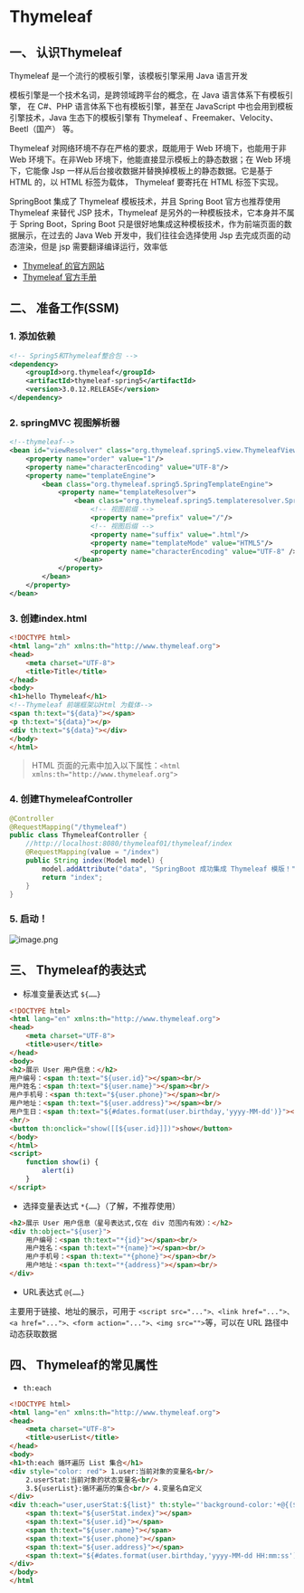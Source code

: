 # Thymeleaf

## 一、 认识Thymeleaf

Thymeleaf 是一个流行的模板引擎，该模板引擎采用 Java 语言开发

模板引擎是一个技术名词，是跨领域跨平台的概念，在 Java 语言体系下有模板引擎， 在 C#、PHP 语言体系下也有模板引擎，甚至在
JavaScript 中也会用到模板引擎技术，Java 生态下的模板引擎有 Thymeleaf 、Freemaker、Velocity、Beetl（国产） 等。

Thymeleaf 对网络环境不存在严格的要求，既能用于 Web 环境下，也能用于非 Web 环境下。在非Web 环境下，他能直接显示模板上的静态数据；在
Web 环境下，它能像 Jsp 一样从后台接收数据并替换掉模板上的静态数据。它是基于 HTML 的，以 HTML 标签为载体， Thymeleaf 要寄托在
HTML 标签下实现。

SpringBoot 集成了 Thymeleaf 模板技术，并且 Spring Boot 官方也推荐使用 Thymeleaf 来替代 JSP 技术，Thymeleaf
是另外的一种模板技术，它本身并不属于 Spring Boot，Spring Boot 只是很好地集成这种模板技术，作为前端页面的数据展示，在过去的
Java Web 开发中，我们往往会选择使用 Jsp 去完成页面的动态渲染，但是 jsp 需要翻译编译运行，效率低

- [Thymeleaf 的官方网站](http://www.thymeleaf.org)
- [Thymeleaf 官方手册](https://www.thymeleaf.org/doc/tutorials/3.0/usingthymeleaf.html)

## 二、 准备工作(SSM)

### 1. 添加依赖

```xml
<!-- Spring5和Thymeleaf整合包 -->
<dependency>
    <groupId>org.thymeleaf</groupId>
    <artifactId>thymeleaf-spring5</artifactId>
    <version>3.0.12.RELEASE</version>
</dependency>
```

### 2. springMVC 视图解析器

```xml
<!--thymeleaf-->
<bean id="viewResolver" class="org.thymeleaf.spring5.view.ThymeleafViewResolver">
    <property name="order" value="1"/>
    <property name="characterEncoding" value="UTF-8"/>
    <property name="templateEngine">
        <bean class="org.thymeleaf.spring5.SpringTemplateEngine">
            <property name="templateResolver">
                <bean class="org.thymeleaf.spring5.templateresolver.SpringResourceTemplateResolver">
                    <!-- 视图前缀 -->
                    <property name="prefix" value="/"/>
                    <!-- 视图后缀 -->
                    <property name="suffix" value=".html"/>
                    <property name="templateMode" value="HTML5"/>
                    <property name="characterEncoding" value="UTF-8" />
                </bean>
            </property>
        </bean>
    </property>
</bean>
```

### 3. 创建index.html

```html
<!DOCTYPE html>
<html lang="zh" xmlns:th="http://www.thymeleaf.org">
<head>
    <meta charset="UTF-8">
    <title>Title</title>
</head>
<body>
<h1>hello Thymeleaf</h1>
<!--Thymeleaf 前端框架以Html 为载体-->
<span th:text="${data}"></span>
<p th:text="${data}"></p>
<div th:text="${data}"></div>
</body>
</html>
```

> HTML 页面的<html>元素中加入以下属性：`<html xmlns:th="http://www.thymeleaf.org">`

### 4. 创建ThymeleafController

```java
@Controller
@RequestMapping("/thymeleaf")
public class ThymeleafController {
    //http://localhost:8080/thymeleaf01/thymeleaf/index
    @RequestMapping(value = "/index")
    public String index(Model model) {
        model.addAttribute("data", "SpringBoot 成功集成 Thymeleaf 模版！");
        return "index";
    }
}
```

### 5. 启动！

![image.png](https://s2.loli.net/2023/10/12/o6LtRQ5WKw3avxT.png)


## 三、 Thymeleaf的表达式

- 标准变量表达式 `${……}`

```html
<!DOCTYPE html>
<html lang="en" xmlns:th="http://www.thymeleaf.org">
<head>
    <meta charset="UTF-8">
    <title>user</title>
</head>
<body>
<h2>展示 User 用户信息：</h2>
用户编号：<span th:text="${user.id}"></span><br/>
用户姓名：<span th:text="${user.name}"></span><br/>
用户手机号：<span th:text="${user.phone}"></span><br/>
用户地址：<span th:text="${user.address}"></span><br/>
用户生日：<span th:text="${#dates.format(user.birthday,'yyyy-MM-dd')}"></span><br/>
<hr/>
<button th:onclick="show([[${user.id}]])">show</button>
</body>
</html>
<script>
    function show(i) {
        alert(i)
    }
</script>
```

- 选择变量表达式 `*{……}`（了解，不推荐使用）

```html
<h2>展示 User 用户信息（星号表达式,仅在 div 范围内有效）：</h2>
<div th:object="${user}">
    用户编号：<span th:text="*{id}"></span><br/>
    用户姓名：<span th:text="*{name}"></span><br/>
    用户手机号：<span th:text="*{phone}"></span><br/>
    用户地址：<span th:text="*{address}"></span><br/>
</div>
```

- URL表达式 `@{……}`

主要用于链接、地址的展示，可用于
`<script src="...">、<link href="...">、<a href="...">、<form action="...">、<img src="">`等，可以在 URL 路径中动态获取数据

## 四、 Thymeleaf的常见属性

- `th:each`

```html
<!DOCTYPE html>
<html lang="en" xmlns:th="http://www.thymeleaf.org">
<head>
    <meta charset="UTF-8">
    <title>userList</title>
</head>
<body>
<h1>th:each 循环遍历 List 集合</h1>
<div style="color: red"> 1.user:当前对象的变量名<br/>
    2.userStat:当前对象的状态变量名<br/>
    3.${userList}:循环遍历的集合<br/> 4.变量名自定义
</div>
<div th:each="user,userStat:${list}" th:style="'background-color:'+@{(${userStat.odd}?'red':'blue')}">
    <span th:text="${userStat.index}"></span>
    <span th:text="${user.id}"></span>
    <span th:text="${user.name}"></span>
    <span th:text="${user.phone}"></span>
    <span th:text="${user.address}"></span>
    <span th:text="${#dates.format(user.birthday,'yyyy-MM-dd HH:mm:ss')}"></span>
</div>
</body>
</html
```
